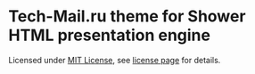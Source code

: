 # Tech-Mail.ru theme for Shower HTML presentation engine

Licensed under [MIT License](http://en.wikipedia.org/wiki/MIT_License), see [license page](https://github.com/eprev/shower-tech-mail/blob/master/License.md) for details.

